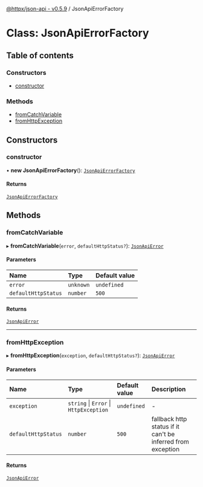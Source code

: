 [@httpx/json-api - v0.5.9](../README.md) / JsonApiErrorFactory

# Class: JsonApiErrorFactory

## Table of contents

### Constructors

- [constructor](JsonApiErrorFactory.md#constructor)

### Methods

- [fromCatchVariable](JsonApiErrorFactory.md#fromcatchvariable)
- [fromHttpException](JsonApiErrorFactory.md#fromhttpexception)

## Constructors

### constructor

• **new JsonApiErrorFactory**(): [`JsonApiErrorFactory`](JsonApiErrorFactory.md)

#### Returns

[`JsonApiErrorFactory`](JsonApiErrorFactory.md)

## Methods

### fromCatchVariable

▸ **fromCatchVariable**(`error`, `defaultHttpStatus?`): [`JsonApiError`](../README.md#jsonapierror)

#### Parameters

| Name | Type | Default value |
| :------ | :------ | :------ |
| `error` | `unknown` | `undefined` |
| `defaultHttpStatus` | `number` | `500` |

#### Returns

[`JsonApiError`](../README.md#jsonapierror)

___

### fromHttpException

▸ **fromHttpException**(`exception`, `defaultHttpStatus?`): [`JsonApiError`](../README.md#jsonapierror)

#### Parameters

| Name | Type | Default value | Description |
| :------ | :------ | :------ | :------ |
| `exception` | `string` \| `Error` \| `HttpException` | `undefined` | - |
| `defaultHttpStatus` | `number` | `500` | fallback http status if it can't be inferred from exception |

#### Returns

[`JsonApiError`](../README.md#jsonapierror)
